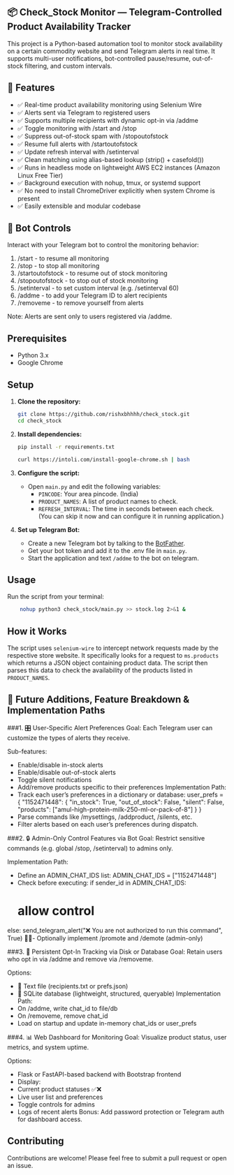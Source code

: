 ## 📦 Check_Stock Monitor — Telegram-Controlled Product Availability Tracker

This project is a Python-based automation tool to monitor stock availability on a certain commodity website and send Telegram alerts in real time. It supports multi-user notifications, bot-controlled pause/resume, out-of-stock filtering, and custom intervals.

## 🚀 Features
- ✅ Real-time product availability monitoring using Selenium Wire
- ✅ Alerts sent via Telegram to registered users
- ✅ Supports multiple recipients with dynamic opt-in via /addme
- ✅ Toggle monitoring with /start and /stop
- ✅ Suppress out-of-stock spam with /stopoutofstock
- ✅ Resume full alerts with /startoutofstock
- ✅ Update refresh interval with /setinterval <seconds>
- ✅ Clean matching using alias-based lookup (strip() + casefold())
- ✅ Runs in headless mode on lightweight AWS EC2 instances (Amazon Linux Free Tier)
- ✅ Background execution with nohup, tmux, or systemd support
- ✅ No need to install ChromeDriver explicitly when system Chrome is present
- ✅ Easily extensible and modular codebase

## 📲 Bot Controls
Interact with your Telegram bot to control the monitoring behavior:
1. /start           - to resume all monitoring
2. /stop            - to stop all monitoring
3. /startoutofstock - to resume out of stock monitoring
4. /stopoutofstock  - to stop out of stock monitoring
5. /setinterval     - to set custom interval (e.g. /setinterval 60)
6. /addme           - to add your Telegram ID to alert recipients
7. /removeme        - to remove yourself from alerts

Note: Alerts are sent only to users registered via /addme.

## Prerequisites

- Python 3.x
- Google Chrome

## Setup

1.  **Clone the repository:**

    ```bash
    git clone https://github.com/rishxbhhhh/check_stock.git
    cd check_stock
    ```

2.  **Install dependencies:**

    ```bash
    pip install -r requirements.txt
    ```
    ```bash
    curl https://intoli.com/install-google-chrome.sh | bash
    ```

3.  **Configure the script:**

    -   Open `main.py` and edit the following variables:
        -   `PINCODE`: Your area pincode. (India)
        -   `PRODUCT_NAMES`: A list of product names to check.
        -   `REFRESH_INTERVAL`: The time in seconds between each check. (You can skip it now and can configure it in running application.)

4.  **Set up Telegram Bot:**

    -   Create a new Telegram bot by talking to the [BotFather](https://t.me/BotFather).
    -   Get your bot token and add it to the .env file in `main.py`.
    -   Start the application and text `/addme` to the bot on telegram.

## Usage

Run the script from your terminal:

```bash
    nohup python3 check_stock/main.py >> stock.log 2>&1 &
```

## How it Works

The script uses `selenium-wire` to intercept network requests made by the respective store website. It specifically looks for a request to `ms.products` which returns a JSON object containing product data. The script then parses this data to check the availability of the products listed in `PRODUCT_NAMES`.

## 🧩 Future Additions, Feature Breakdown & Implementation Paths
###1. 🎛️ User-Specific Alert Preferences
Goal: Each Telegram user can customize the types of alerts they receive.

Sub-features:
- Enable/disable in-stock alerts
- Enable/disable out-of-stock alerts
- Toggle silent notifications
- Add/remove products specific to their preferences
Implementation Path:
- Track each user’s preferences in a dictionary or database:
user_prefs = {
    "1152471448": {
        "in_stock": True,
        "out_of_stock": False,
        "silent": False,
        "products": ["amul-high-protein-milk-250-ml-or-pack-of-8"]
    }
}
- Parse commands like /mysettings, /addproduct, /silents, etc.
- Filter alerts based on each user’s preferences during dispatch.

###2. 🔒 Admin-Only Control Features via Bot
Goal: Restrict sensitive commands (e.g. global /stop, /setinterval) to admins only.

Implementation Path:
- Define an ADMIN_CHAT_IDS list:
ADMIN_CHAT_IDS = ["1152471448"]
- Check before executing:
if sender_id in ADMIN_CHAT_IDS:
    # allow control
else:
    send_telegram_alert("❌ You are not authorized to run this command", True)
- Optionally implement /promote <user> and /demote <user> (admin-only)

###3. 💾 Persistent Opt-In Tracking via Disk or Database
Goal: Retain users who opt in via /addme and remove via /removeme.

Options:
- 🔹 Text file (recipients.txt or prefs.json)
- 🔹 SQLite database (lightweight, structured, queryable)
Implementation Path:
- On /addme, write chat_id to file/db
- On /removeme, remove chat_id
- Load on startup and update in-memory chat_ids or user_prefs

###4. 📊 Web Dashboard for Monitoring
Goal: Visualize product status, user metrics, and system uptime.

Options:
- Flask or FastAPI-based backend with Bootstrap frontend
- Display:
- Current product statuses ✅❌
- Live user list and preferences
- Toggle controls for admins
- Logs of recent alerts
Bonus: Add password protection or Telegram auth for dashboard access.


## Contributing

Contributions are welcome! Please feel free to submit a pull request or open an issue.
